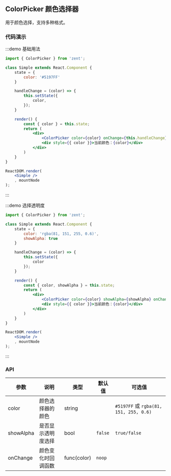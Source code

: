 ## ColorPicker 颜色选择器

用于颜色选择，支持多种格式。

### 代码演示

:::demo 基础用法
```jsx
import { ColorPicker } from 'zent';

class Simple extends React.Component {
	state = {
		color: '#5197FF'
	}

	handleChange = (color) => {
		this.setState({
			color,
		});
	}

	render() {
		const { color } = this.state;
		return (
			<div>
				<ColorPicker color={color} onChange={this.handleChange} />
				<div style={{ color }}>当前颜色：{color}</div>
			</div>
		)
	}
}

ReactDOM.render(
	<Simple />
	, mountNode
);

```
:::


:::demo 选择透明度
```jsx
import { ColorPicker } from 'zent';

class Simple extends React.Component {
	state = {
		color: 'rgba(81, 151, 255, 0.6)',
		showAlpha: true
	}

	handleChange = (color) => {
		this.setState({
			color
		});
	}

	render() {
		const { color, showAlpha } = this.state;
		return (
			<div>
				<ColorPicker color={color} showAlpha={showAlpha} onChange={this.handleChange} />
				<div style={{ color }}>当前颜色：{color}</div>
			</div>
		)
	}
}

ReactDOM.render(
	<Simple />
	, mountNode
);

```
:::

### API

| 参数            | 说明               | 类型                |  默认值   | 可选值 |
| ------------- | ------------------- | ------------------- | ----------- | --------- |
| color         | 颜色选择器的颜色      | string              |          |   `#5197FF` 或  `rgba(81, 151, 255, 0.6)`  |
| showAlpha     | 是否显示透明度选择    | bool                | `false`  |   `true/false`     |
| onChange      | 颜色变化时回调函数    | func(color)         | `noop`   |         |
